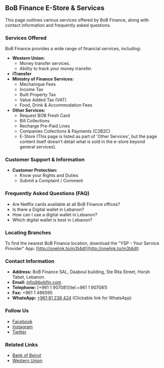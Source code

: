 ## BoB Finance E-Store & Services

This page outlines various services offered by BoB Finance, along with contact information and frequently asked questions.

### Services Offered

BoB Finance provides a wide range of financial services, including:

*   **Western Union:**
    *   Money transfer services.
    *   Ability to track your money transfer.
*   **iTransfer**
*   **Ministry of Finance Services:**
    *   Mechanique Fees
    *   Income Tax
    *   Built Property Tax
    *   Value Added Tax (VAT)
    *   Food, Drink & Accommodation Fees
*   **Other Services:**
    *   Request BOB Fresh Card
    *   Bill Collections
    *   Recharge Pre-Paid Lines
    *   Companies Collections & Payments (C2B2C)
    *   E-Store (This page is listed as part of 'Other Services', but the page content itself doesn't detail what is sold in the e-store beyond general services).

### Customer Support & Information

*   **Customer Protection:**
    *   Know your Rights and Duties
    *   Submit a Complaint / Comment

### Frequently Asked Questions (FAQ)

*   Are Netflix cards available at all BoB Finance offices?
*   Is there a Digital wallet in Lebanon?
*   How can I use a digital wallet in Lebanon?
*   Which digital wallet is best in Lebanon?

### Locating Branches

To find the nearest BoB Finance location, download the "YSP - Your Service Provider" App: [http://onelink.to/m3t4dt](http://onelink.to/m3t4dt)

### Contact Information

*   **Address:** BoB Finance SAL, Daaboul building, Ste Rita Street, Horsh Tabet, Lebanon.
*   **Email:** [info@bobfin.com](mailto:info@bobfin.com)
*   **Telephone:** [+961 1 907081](tel:+961 1 907081)
*   **Fax:** +961 1 486595
*   **WhatsApp:** [+961 81 236 424](https://api.whatsapp.com/send?phone=96181236424) (Clickable link for WhatsApp)

### Follow Us

*   [Facebook](https://www.facebook.com/BobFinanceSal)
*   [Instagram](https://www.instagram.com/BoB_Finance)
*   [Twitter](https://twitter.com/BoBFinance2)

### Related Links

*   [Bank of Beirut](http://www.bankofbeirut.com/)
*   [Western Union](http://www.westernunion.com/)